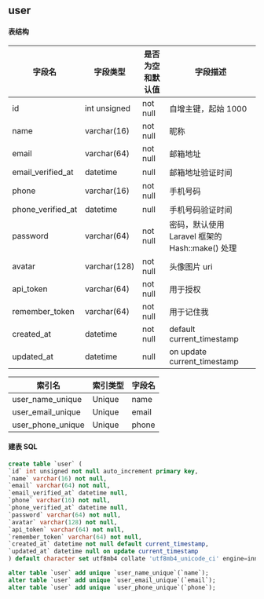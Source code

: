 ## user

#### 表结构

| 字段名            | 字段类型     | 是否为空和默认值 | 字段描述                                        |
| ----------------- | ------------ | ---------------- | ----------------------------------------------- |
| id                | int unsigned | not null         | 自增主键，起始 1000                             |
| name              | varchar(16)  | not null         | 昵称                                            |
| email             | varchar(64)  | not null         | 邮箱地址                                        |
| email_verified_at | datetime     | null             | 邮箱地址验证时间                                |
| phone             | varchar(16)  | not null         | 手机号码                                        |
| phone_verified_at | datetime     | null             | 手机号码验证时间                                |
| password          | varchar(64)  | not null         | 密码，默认使用 Laravel 框架的 Hash::make() 处理 |
| avatar            | varchar(128) | not null         | 头像图片 uri                                    |
| api_token         | varchar(64)  | not null         | 用于授权                                        |
| remember_token    | varchar(64)  | not null         | 用于记住我                                      |
| created_at        | datetime     | not null         | default current_timestamp                       |
| updated_at        | datetime     | null             | on update current_timestamp                     |

| 索引名            | 索引类型 | 字段名 |
| ----------------- | -------- | ------ |
| user_name_unique  | Unique   | name   |
| user_email_unique | Unique   | email  |
| user_phone_unique | Unique   | phone  |

#### 建表 SQL

```sql
create table `user` (
`id` int unsigned not null auto_increment primary key,
`name` varchar(16) not null,
`email` varchar(64) not null,
`email_verified_at` datetime null,
`phone` varchar(16) not null,
`phone_verified_at` datetime null,
`password` varchar(64) not null,
`avatar` varchar(128) not null,
`api_token` varchar(64) not null,
`remember_token` varchar(64) not null,
`created_at` datetime not null default current_timestamp,
`updated_at` datetime null on update current_timestamp
) default character set utf8mb4 collate 'utf8mb4_unicode_ci' engine=innodb auto_increment=1000;

alter table `user` add unique `user_name_unique`(`name`);
alter table `user` add unique `user_email_unique`(`email`);
alter table `user` add unique `user_phone_unique`(`phone`);
```

